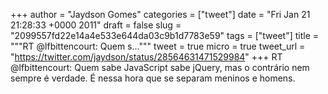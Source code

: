 
+++
author = "Jaydson Gomes"
categories = ["tweet"]
date = "Fri Jan 21 21:28:33 +0000 2011"
draft = false
slug = "2099557fd22e14a4e533e644da03c9b1d7783e59"
tags = ["tweet"]
title = """RT @lfbittencourt: Quem s..."""
tweet = true
micro = true
tweet_url = "https://twitter.com/jaydson/status/28564631471529984"
+++
RT @lfbittencourt: Quem sabe JavaScript sabe jQuery, mas o contrário nem sempre é verdade. É nessa hora que se separam meninos e homens.
